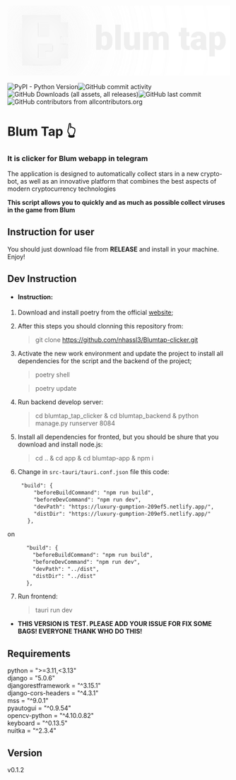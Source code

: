 ![video](git-assets/blumtap_logo.png)

![PyPI - Python Version](https://img.shields.io/pypi/pyversions/django)![GitHub commit activity](https://img.shields.io/github/commit-activity/m/nhassl3/Blumtap-clicker)![GitHub Downloads (all assets, all releases)](https://img.shields.io/github/downloads/nhassl3/Blumtap-clicker/total)![GitHub last commit](https://img.shields.io/github/last-commit/nhassl3/Blumtap-clicker)![GitHub contributors from allcontributors.org](https://img.shields.io/github/all-contributors/nhassl3/Blumtap-clicker)
# Blum Tap 👆

### It is clicker for Blum webapp in telegram
The application is designed to automatically collect stars in a new crypto-bot, as well as an innovative platform that combines the best aspects of modern cryptocurrency technologies

**This script allows you to quickly and as much as possible collect viruses in the game from Blum**

## Instruction for user
You should just download file from **RELEASE** and install in your machine. Enjoy!

## Dev Instruction
- #### Instruction:
1. Download and install poetry from the official [website](https://python-poetry.org/docs);

2. After this steps you should clonning this repository from:
    > git clone https://github.com/nhassl3/Blumtap-clicker.git
3. Activate the new work environment and update the project to install all dependencies for the script and the backend of the project;

    > poetry shell

    > poetry update
4. Run backend develop server:
    > cd blumtap_tap_clicker & cd blumtap_backend & python manage.py runserver 8084
5. Install all dependencies for fronted, but you should be shure that you download and install node.js:
    > cd .. & cd app & cd blumtap-app & npm i
6. Change in `src-tauri/tauri.conf.json` file this code:

        "build": {
            "beforeBuildCommand": "npm run build",
            "beforeDevCommand": "npm run dev",
            "devPath": "https://luxury-gumption-209ef5.netlify.app/",
            "distDir": "https://luxury-gumption-209ef5.netlify.app/"
          },

on

          "build": {
            "beforeBuildCommand": "npm run build",
            "beforeDevCommand": "npm run dev",
            "devPath": "../dist",
            "distDir": "../dist"
          },

7. Run frontend:
    > tauri run dev

- **THIS VERSION IS TEST. PLEASE ADD YOUR ISSUE FOR FIX SOME BAGS! EVERYONE THANK WHO DO THIS!**

## Requirements
python = ">=3.11,<3.13"\
django = "5.0.6"\
djangorestframework = "^3.15.1"\
django-cors-headers = "^4.3.1"\
mss = "^9.0.1"\
pyautogui = "^0.9.54"\
opencv-python = "^4.10.0.82"\
keyboard = "^0.13.5"\
nuitka = "^2.3.4"

## Version
v0.1.2